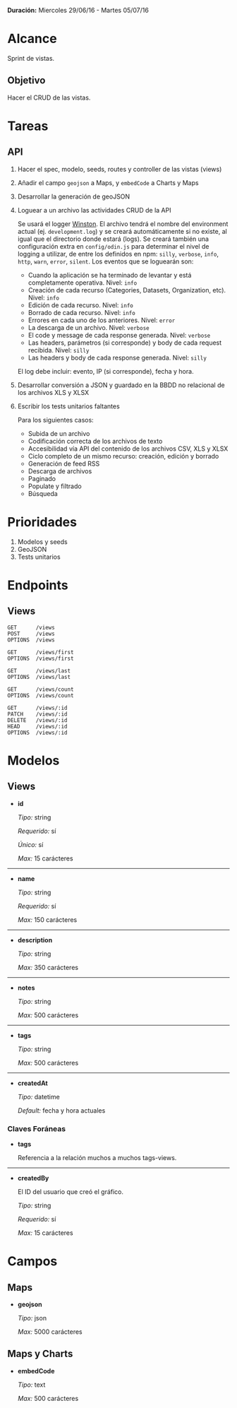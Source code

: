 **Duración:** Miercoles 29/06/16 - Martes 05/07/16

# Alcance
Sprint de vistas.

## Objetivo
Hacer el CRUD de las vistas.


# Tareas

## API

1. Hacer el spec, modelo, seeds, routes y controller de las vistas (views)
2. Añadir el campo `geojson` a Maps, y `embedCode` a Charts y Maps
3. Desarrollar la generación de geoJSON
4. Loguear a un archivo las actividades CRUD de la API

    Se usará el logger [Winston](https://github.com/winstonjs/winston). El archivo tendrá el nombre del environment actual (ej. `development.log`) y se creará automáticamente si no existe, al igual que el directorio donde estará (logs). Se creará también una configuración extra en `config/odin.js` para determinar el nivel de logging a utilizar, de entre los definidos en npm: `silly`, `verbose`, `info`, `http`, `warn`, `error`, `silent`. Los eventos que se loguearán son:

    - Cuando la aplicación se ha terminado de levantar y está completamente operativa. Nivel: `info`
    - Creación de cada recurso (Categories, Datasets, Organization, etc). Nivel: `info`
    - Edición de cada recurso. Nivel: `info`
    - Borrado de cada recurso. Nivel: `info`
    - Errores en cada uno de los anteriores. Nivel: `error`
    - La descarga de un archivo. Nivel: `verbose`
    - El code y message de cada response generada. Nivel: `verbose`
    - Las headers, parámetros (si corresponde) y body de cada request recibida. Nivel: `silly`
    - Las headers y body de cada response generada. Nivel: `silly`

    El log debe incluir: evento, IP (si corresponde), fecha y hora.

5. Desarrollar conversión a JSON y guardado en la BBDD no relacional de los archivos XLS y XLSX
6. Escribir los tests unitarios faltantes

    Para los siguientes casos:

    - Subida de un archivo
    - Codificación correcta de los archivos de texto
    - Accesibilidad vía API del contenido de los archivos CSV, XLS y XLSX
    - Ciclo completo de un mismo recurso: creación, edición y borrado
    - Generación de feed RSS
    - Descarga de archivos
    - Paginado
    - Populate y filtrado
    - Búsqueda

# Prioridades

1. Modelos y seeds
2. GeoJSON
3. Tests unitarios


# Endpoints

## Views
```
GET      /views
POST     /views
OPTIONS  /views

GET      /views/first
OPTIONS  /views/first

GET      /views/last
OPTIONS  /views/last

GET      /views/count
OPTIONS  /views/count

GET      /views/:id
PATCH    /views/:id
DELETE   /views/:id
HEAD     /views/:id
OPTIONS  /views/:id
```

# Modelos

## Views

- **id**

    *Tipo:* string

    *Requerido:* sí

    *Único:* sí

    *Max:* 15 carácteres

---

- **name**

    *Tipo:* string

    *Requerido:* sí

    *Max:* 150 carácteres

---

- **description**

    *Tipo:* string

    *Max:* 350 carácteres

---

- **notes**

    *Tipo:* string

    *Max:* 500 carácteres

---

- **tags**

    *Tipo:* string

    *Max:* 500 carácteres

---

- **createdAt**

    *Tipo:* datetime

    *Default:* fecha y hora actuales


### Claves Foráneas

- **tags**

    Referencia a la relación muchos a muchos tags-views.

---

- **createdBy**

    El ID del usuario que creó el gráfico.

    *Tipo:* string

    *Requerido:* sí

    *Max:* 15 carácteres


# Campos

## Maps

- **geojson**

    *Tipo:* json

    *Max:* 5000 carácteres


## Maps y Charts

- **embedCode**

    *Tipo:* text

    *Max:* 500 carácteres